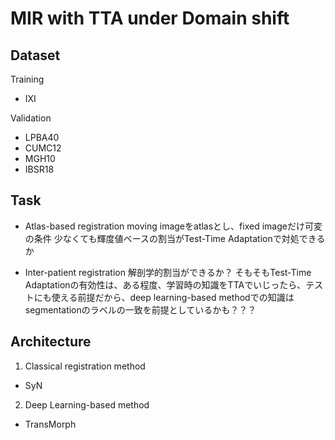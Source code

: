 # MIR with TTA under Domain shift

## Dataset
Training
- IXI

Validation
- LPBA40
- CUMC12
- MGH10
- IBSR18

## Task
- Atlas-based registration
moving imageをatlasとし、fixed imageだけ可変の条件
少なくても輝度値ベースの割当がTest-Time Adaptationで対処できるか

- Inter-patient registration
解剖学的割当ができるか？
そもそもTest-Time Adaptationの有効性は、ある程度、学習時の知識をTTAでいじったら、テストにも使える前提だから、deep learning-based methodでの知識はsegmentationのラベルの一致を前提としているかも？？？

## Architecture
1. Classical registration method
- SyN

2. Deep Learning-based method
- TransMorph
